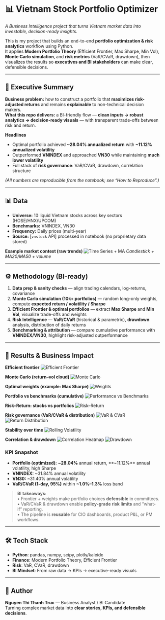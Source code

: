 # 📊 Vietnam Stock Portfolio Optimizer
*A Business Intelligence project that turns Vietnam market data into investable, decision-ready insights.*

This is my project that builds an end-to-end **portfolio optimization & risk analytics** workflow using Python.  
It applies **Modern Portfolio Theory** (Efficient Frontier, Max Sharpe, Min Vol), **Monte Carlo simulation**, and **risk metrics** (VaR/CVaR, drawdown), then visualizes the results so **executives and BI stakeholders** can make clear, defensible decisions.

---

## 🎯 Executive Summary
**Business problem:** how to construct a portfolio that **maximizes risk-adjusted returns** and remains **explainable** to non-technical decision makers.  
**What this repo delivers:** a BI-friendly flow — **clean inputs → robust analytics → decision-ready visuals** — with transparent trade-offs between risk and return.

**Headlines**
- Optimal portfolio achieved **~28.04% annualized return** with **~11.12% annualized volatility**  
- Outperformed **VNINDEX** and approached **VN30** while maintaining **much lower volatility**  
- Full stack of **risk governance**: VaR/CVaR, drawdown, correlation structure

*(All numbers are reproducible from the notebook; see “How to Reproduce”.)*

---

## 📊 Data
- **Universe:** 10 liquid Vietnam stocks across key sectors (HOSE/HNX/UPCOM)
- **Benchmarks:** VNINDEX, VN30
- **Frequency:** Daily prices (multi-year)
- **Source:** [`vnstock` API] processed in notebook (no proprietary data stored)

**Example market context (raw trends)**
![Time Series + MA](Results/price_ma_candlestick.png)
*Candlestick + MA20/MA50 + volume*

---

## ⚙️ Methodology (BI-ready)
1) **Data prep & sanity checks** — align trading calendars, log-returns, covariance
2) **Monte Carlo simulation (10k+ portfolios)** — random long-only weights, compute **expected return / volatility / Sharpe**
3) **Efficient Frontier & optimal portfolios** — extract **Max Sharpe** and **Min Vol**, visualize trade-offs and weights
4) **Risk Intelligence** — **VaR/CVaR** (historical & parametric), **drawdown** analysis, distribution of daily returns
5) **Benchmarking & attribution** — compare cumulative performance with **VNINDEX/VN30**, highlight risk-adjusted outperformance

---

## 🚀 Results & Business Impact
**Efficient frontier**
![Efficient Frontier](Results/efficient_frontier.png)

**Monte Carlo (return–vol cloud)**
![Monte Carlo](Results/monte_carlo_simulation.png)

**Optimal weights (example: Max Sharpe)**
![Weights](Results/max_sharpe_allocation.png)

**Portfolio vs benchmarks (cumulative)**
![Performance vs Benchmarks](Results/performance_vs_benchmarks.png)

**Risk–Return: stocks vs portfolios**
![Risk–Return](Results/risk_return_profile.png)

**Risk governance (VaR/CVaR & distribution)**
![VaR & CVaR](Results/portfolio_var_cvar.png)
![Return Distribution](Results/daily_return_distribution.png)

**Stability over time**
![Rolling Volatility](Results/rolling_volatility.png)

**Correlation & drawdown**
![Correlation Heatmap](Results/correlation_heatmap.png)
![Drawdown](Results/drawdown_chart.png)

### KPI Snapshot
- **Portfolio (optimized):** ~**28.04%** annual return, **~11.12%** annual volatility, high Sharpe  
- **VNINDEX:** ~31.84% annual volatility  
- **VN30:** ~31.40% annual volatility  
- **VaR/CVaR (1-day, 95%)** within **~1.0%–1.3%** loss band

> **BI takeaways:**  
> • Frontier + weights make portfolio choices **defensible** in committees.  
> • VaR/CVaR & drawdown enable **policy-grade risk limits** and “what-if” reporting.  
> • The pipeline is **reusable** for CIO dashboards, product P&L, or PM workflows.


---

## 🛠️ Tech Stack
- **Python**: pandas, numpy, scipy, plotly/kaleido
- **Finance**: Modern Portfolio Theory, Efficient Frontier
- **Risk**: VaR, CVaR, drawdown
- **BI Mindset**: From raw data → KPIs → executive-ready visuals

---

## 👤 Author
**Nguyen Thi Thanh Truc** — Business Analyst / BI Candidate  
Turning complex market data into **clear stories, KPIs, and defensible decisions**.

